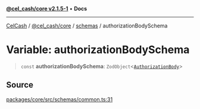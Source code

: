 [**@cel_cash/core v2.1.5-1**](../../README.md) • **Docs**

***

[CelCash](../../../../README.md) / [@cel\_cash/core](../../README.md) / [schemas](../README.md) / authorizationBodySchema

# Variable: authorizationBodySchema

> `const` **authorizationBodySchema**: `ZodObject`\<[`AuthorizationBody`](../../index/type-aliases/AuthorizationBody.md)\>

## Source

[packages/core/src/schemas/common.ts:31](https://github.com/Pyxlab/celcash/blob/9dbc7013720b05f34ded33140fbf1d827b403eea/packages/core/src/schemas/common.ts#L31)
